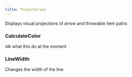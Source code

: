 ```yaml
---
title: Trajectories
---
```


Displays visual projections of arrow and throwable item paths

### CalculateColor

idk what this do at the moment

### LineWidth

Changes the width of the line
